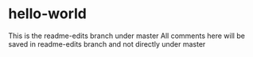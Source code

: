 # hello-world
This is the readme-edits branch under master
All comments here will be saved in readme-edits branch and not directly under master
